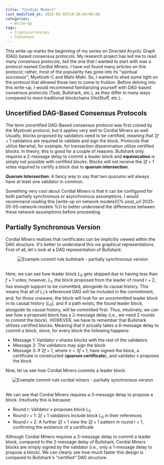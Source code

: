```yaml
---
title: "Cordial Miners"
last_modified_at: 2025-05-05T14:30:45+00:00
categories:
  - Write-Up
tags:
  - Cryptocurrencies
  - Consensus
---
```

<script type="text/javascript" async
  src="https://cdnjs.cloudflare.com/ajax/libs/mathjax/2.7.7/MathJax.js?config=TeX-MML-AM_CHTML">
</script>


<link rel="stylesheet" type="text/css" href="http://tikzjax.com/v1/fonts.css">
<script src="https://tikzjax.com/v1/tikzjax.js"></script>

<script type="text/x-mathjax-config">
  MathJax.Hub.Config({
    tex2jax: {
      inlineMath: [['$','$'], ['\\(','\\)']],
      displayMath: [['$$','$$'], ['\\[','\\]']],
      processEscapes: true
    },
    TeX: {
      equationNumbers: { autoNumber: "AMS" }
    }
  });
</script>
This write-up marks the beginning of my series on Directed Acyclic Graph (DAG) based consensus protocols. My research project has led me to read many consensus protocols, but the one that I wanted to start with was a protocol named Cordial Miners. I have not found many articles on this protocol; rather, most of the popularity has gone into its "spiritual successor", Mysticeti-C and Mahi-Mahi. So, I wanted to shed some light on the protocol that allowed those two to come to fruition. Before delving into this write-up, I would recommend familiarizing yourself with DAG-based consensus protocols (Tusk, Bullshark, etc.), as they differ in many ways compared to more traditional blockchains (HotStuff, etc.).

## Uncertified DAG-Based Consensus Protocols
The term uncertified DAG-Based consensus protocol was first coined by the Mysticeti protocol, but it applies very well to Cordial Miners as well. Usually, blocks proposed by validators need to be certified, meaning that $2f+1$ validators are required to validate and sign the block. Protocols that utilize Narwhal, for example, for transaction dissemination utilize certified blocks. In theory, this is good for a couple of reasons: Bullshark only requires a 2-message delay to commit a leader block and **equivocation** is simply not possible with certified blocks. Blocks will not receive the $2f+1$ votes required to certify a block due to **quorum intersection**.


**Quorum Intersection**: A fancy way to say that two quorums will always have at least one validator in common. 

Something very cool about Cordial Miners is that it can be configured for both partially synchronous or asynchronous assumptions. I would recommend reading this [write-up on network models]({% post_url 2025-05-05-network-models %}) to better understand the differences between these network assumptions before proceeding.

## Partially Synchronous Version
Cordial Miners realizes that certificates can be implicitly viewed within the DAG structure. It's better to understand this via graphical representations. First of all, let's look at a DAG representation of Bullshark:

<div class="svg-container">
<img src="{{ site.baseurl }}/assets/graphs/cordial_miners/bullshark_commit_rule.svg" alt="Example commit rule bullshark - partially synchronous version" class="responsive-svg">
</div>
<br/>

Here, we can see how leader block $L_0$ gets skipped due to having less than $f+1$ votes; however, $L_1$, the block proposed from the leader of round $r+2$, has enough support to be committed, alongside its causal history. This means that all of $L_1$'s referenced DAG will be included in the commitment, and, for those unaware, the block will look for an uncommitted leader block in its causal history ($L_0$), and if a path exists, the found leader block, alongside its causal history, will be committed first. Thus, intuitively, we can see how a proposed block has a $2$-message delay (i.e., we need $2$ rounds to commit the block). HOWEVER, we have to remember that Bullshark utilizes certified blocks. Meaning that it actually takes a $6$-message delay to commit a block, since, for every block the following happens:
- Message 1: Validator $v$ shares blocks with the rest of the validators
- Message 2: The validators may sign the block
- Message 3: If $2f+1$, where n = $3f+1$, have signed the block, a certificate is constructed (**quorum certificate**), and validator $v$ proposes the block

Now, let us see how Cordial Miners commits a leader block:

<div class="svg-container">
<img src="{{ site.baseurl }}/assets/graphs/cordial_miners/cordial_miners_commit_rule.svg" alt="Example commit rule cordial miners - partially synchronous version" class="responsive-svg">
</div>
<br/>

We can see that Cordial Miners requires a $3$-message delay to propose a block. Intuitively this is because:

- Round $r$: Validator $v$ proposes block $L_0$
- Round $r+1$: $2f+1$ validators include block $L_0$ in their references
- Round $r+2$: A further $2f+1$ view the $2f+1$ pattern in round $r+1$, confirming the existence of a certificate

Although Cordial Miners requires a $3$-message delay to commit a leader block, compared to the $2$-message delay of Bullshark, Cordial Miners blocks are simply signed by the validator (i.e., only a $1$-message delay to propose a block). We can clearly see how much faster this design is compared to Bullshark's "certified" DAG structure.


<style>
svg [stroke="rgb(0%, 0%, 0%)"], svg [fill="rgb(0%, 0%, 0%)"] {
    fill: white !important;
    stroke: white!important;

}

  .svg-container {
    display: flex;
    justify-content: center;
    width: 100%;
  }
  
  .responsive-svg {
    min-width: auto;
    height: auto;
  }
  
  .inverted {
    filter: invert(100%);
  }
</style>



 


